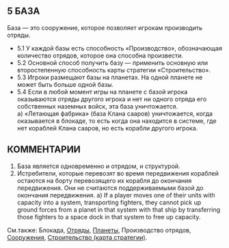 5 БАЗА
---

База — это сооружение, которое позволяет игрокам производить отряды.
* 5.1 У каждой базы есть способность «Производство», обозначающая количество отрядов, которое она способна произвести.
* 5.2 Основной способ получить базу — применить основную или второстепенную способность карты стратегии «Строительство».
* 5.3 Игроки размещают базы на планетах. На одной планете не может быть больше одной базы.
* 5.4 Если в любой момент игры на планете с базой игрока оказываются отряды другого игрока и нет ни одного отряда его собственных наземных войск, эта база уничтожается.  
  а) «Летающая фабрика» (база Клана сааров) уничтожается, когда оказывается в блокаде, то есть когда она находится в системе, где нет кораблей Клана сааров, но есть корабли другого игрока.

КОММЕНТАРИИ
--- 
1) База является одновременно и отрядом, и структурой.
2) Истребители, которые перевозят во время передвижения кораблей остаются на борту перевозящего их корабля до окончания передвижения. Они не считаются поддерживаемыми базой до окончания передвижения.
   а) If a player moves one of their units with capacity into a system, transporting fighters, they cannot pick up ground forces from a planet in that system with that ship by transferring those fighters to a space dock in that system to free up capacity.

См.также: Блокада, [Отряды](units.md), [Планеты](planets.md), Производство отрядов, [Сооружения](structures.md), [Строительство (карта стратегии)](construction_sc.md).
